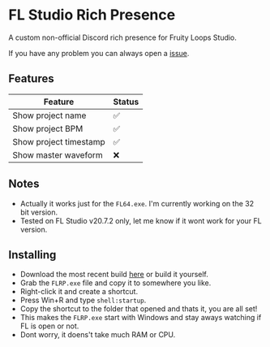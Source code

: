 # FL Studio Rich Presence
A custom non-official Discord rich presence for Fruity Loops Studio.

If you have any problem you can always open a [issue](https://github.com/brokeboienige/flstudiorp/issues/new).

## Features
| Feature | Status |
| ------------- | ------------- |
| Show project name | ✅  |
| Show project BPM | ✅  |
| Show project timestamp | ✅  |
| Show master waveform | ❌  | (removed due to update)

## Notes
- Actually it works just for the `FL64.exe`. I'm currently working on the 32 bit version.
- Tested on FL Studio v20.7.2 only, let me know if it wont work for your FL version.
## Installing
- Download the most recent build [here](https://github.com/brokeboienige/flstudiorp/releases/latest) or build it yourself.
- Grab the `FLRP.exe` file and copy it to somewhere you like.
- Right-click it and create a shortcut.
- Press Win+R and type `shell:startup`.
- Copy the shortcut to the folder that opened and thats it, you are all set!
- This makes the `FLRP.exe` start with Windows and stay aways watching if FL is open or not.
- Dont worry, it doens't take much RAM or CPU.
